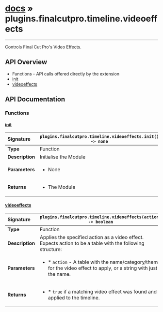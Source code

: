 # [docs](index.md) » plugins.finalcutpro.timeline.videoeffects
---

Controls Final Cut Pro's Video Effects.

## API Overview
* Functions - API calls offered directly by the extension
 * [init](#init)
 * [videoeffects](#videoeffects)

## API Documentation

### Functions

#### [init](#init)
| <span style="float: left;">**Signature**</span> | <span style="float: left;">`plugins.finalcutpro.timeline.videoeffects.init() -> none` </span>                                                          |
| -----------------------------------------------------|---------------------------------------------------------------------------------------------------------|
| **Type**                                             | Function                                                                                         |
| **Description**                                      | Initialise the Module                                                                                         |
| **Parameters**                                       | <ul><li>None</li></ul> |
| **Returns**                                          | <ul><li>The Module</li></ul>          |

#### [videoeffects](#videoeffects)
| <span style="float: left;">**Signature**</span> | <span style="float: left;">`plugins.finalcutpro.timeline.videoeffects(action) -> boolean` </span>                                                          |
| -----------------------------------------------------|---------------------------------------------------------------------------------------------------------|
| **Type**                                             | Function                                                                                         |
| **Description**                                      | Applies the specified action as a video effect. Expects action to be a table with the following structure:                                                                                         |
| **Parameters**                                       | <ul><li>* `action`		- A table with the name/category/theme for the video effect to apply, or a string with just the name.</li></ul> |
| **Returns**                                          | <ul><li>* `true` if a matching video effect was found and applied to the timeline.</li></ul>          |

